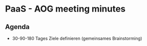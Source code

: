 # PaaS - AOG meeting minutes

## Agenda

- 30-90-180 Tages Ziele definieren (gemeinsames Brainstorming)
